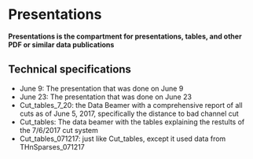 # Presentations
**Presentations is the compartment for presentations, tables, and other PDF or similar data publications**
## Technical specifications
- June 9: The presentation that was done on June 9
- June 23: The presentation that was done on June 23
- Cut_tables_7_20: the Data Beamer with a comprehensive report of all cuts as of June 5, 2017, specifically the distance to bad channel cut
- Cut_tables: The data beamer with the tables explaining the restults of the 7/6/2017 cut system
- Cut_tables_071217: just like Cut_tables, except it used data from THnSparses_071217
